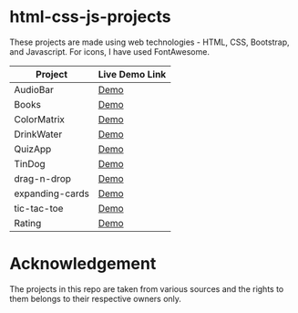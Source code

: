 # html-css-js-projects

These projects are made using web technologies - HTML, CSS, Bootstrap, and Javascript. For icons, I have used FontAwesome. 

| Project | Live Demo Link |
| ---- | ---- |
| AudioBar | [Demo](https://suchitasriramka.github.io/html-css-js-projects/AudioBar/) |
| Books | [Demo](https://suchitasriramka.github.io/html-css-js-projects/Books/) |
| ColorMatrix | [Demo](https://suchitasriramka.github.io/html-css-js-projects/ColorMatrix/) |
| DrinkWater | [Demo](https://suchitasriramka.github.io/html-css-js-projects/DrinkWater/) |
| QuizApp | [Demo](https://suchitasriramka.github.io/html-css-js-projects/QuizApp/) |
| TinDog | [Demo](https://suchitasriramka.github.io/html-css-js-projects/TinDog/) |
| drag-n-drop | [Demo](https://suchitasriramka.github.io/html-css-js-projects/drag-n-drop/) |
| expanding-cards | [Demo](https://suchitasriramka.github.io/html-css-js-projects/expanding-cards/) |
| tic-tac-toe | [Demo](https://suchitasriramka.github.io/html-css-js-projects/tic-tac-toe/) |
| Rating | [Demo](https://suchitasriramka.github.io/html-css-js-projects/Rating/) |






# Acknowledgement

The projects in this repo are taken from various sources and the rights to them belongs to their respective owners only.
